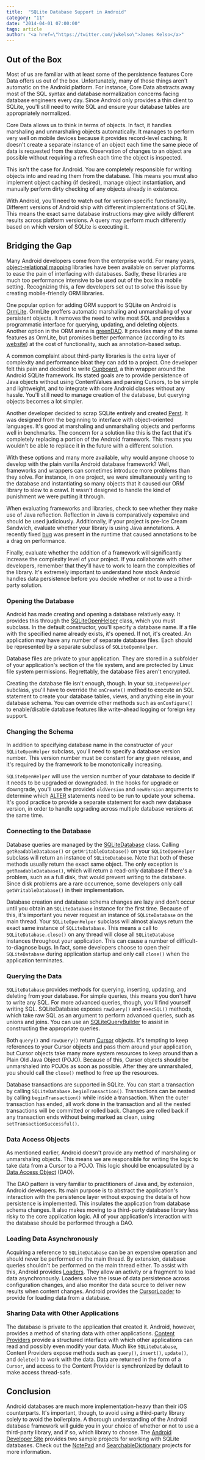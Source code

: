 ```yaml
---
title:  "SQLite Database Support in Android"
category: "11"
date: "2014-04-01 07:00:00"
tags: article
author: "<a href=\"https://twitter.com/jwkelso\">James Kelso</a>"
---
```



## Out of the Box

Most of us are familiar with at least some of the persistence features Core Data offers us out of the box. Unfortunately, many of those things aren't automatic on the Android platform. For instance, Core Data abstracts away most of the SQL syntax and database normalization concerns facing database engineers every day. Since Android only provides a thin client to SQLite, you'll still need to write SQL and ensure your database tables are appropriately normalized.

Core Data allows us to think in terms of objects. In fact, it handles marshaling and unmarshaling objects automatically. It manages to perform very well on mobile devices because it provides record-level caching. It doesn't create a separate instance of an object each time the same piece of data is requested from the store. Observation of changes to an object are possible without requiring a refresh each time the object is inspected. 

This isn't the case for Android. You are completely responsible for writing objects into and reading them from the database. This means you must also implement object caching (if desired), manage object instantiation, and manually perform dirty checking of any objects already in existence.

With Android, you'll need to watch out for version-specific functionality. Different versions of Android ship with different implementations of SQLite. This means the exact same database instructions may give wildly different results across platform versions. A query may perform much differently based on which version of SQLite is executing it.

## Bridging the Gap

Many Android developers come from the enterprise world. For many years, [object-relational mapping](http://en.wikipedia.org/wiki/Object-relational_mapping) libraries have been available on server platforms to ease the pain of interfacing with databases. Sadly, these libraries are much too performance intensive to be used out of the box in a mobile setting. Recognizing this, a few developers set out to solve this issue by creating mobile-friendly ORM libraries.

One popular option for adding ORM support to SQLite on Android is [OrmLite](http://ormlite.com). OrmLite proffers automatic marshaling and unmarshaling of your persistent objects. It removes the need to write most SQL and provides a programmatic interface for querying, updating, and deleting objects. Another option in the ORM arena is [greenDAO](http://greendao-orm.com). It provides many of the same features as OrmLite, but promises better performance (according to its [website](http://greendao-orm.com/features/#performance)) at the cost of functionality, such as annotation-based setup.

A common complaint about third-party libraries is the extra layer of complexity and performance bloat they can add to a project. One developer felt this pain and decided to write [Cupboard](https://bitbucket.org/qbusict/cupboard), a thin wrapper around the Android SQLite framework. Its stated goals are to provide persistence of Java objects without using ContentValues and parsing Cursors, to be simple and lightweight, and to integrate with core Android classes without any hassle. You'll still need to manage creation of the database, but querying objects becomes a lot simpler.

Another developer decided to scrap SQLite entirely and created [Perst](http://www.mcobject.com/perst). It was designed from the beginning to interface with object-oriented languages. It's good at marshaling and unmarshaling objects and performs well in benchmarks. The concern for a solution like this is the fact that it's completely replacing a portion of the Android framework. This means you wouldn't be able to replace it in the future with a different solution.

With these options and many more available, why would anyone choose to develop with the plain vanilla Android database framework? Well, frameworks and wrappers can sometimes introduce more problems than they solve. For instance, in one project, we were simultaneously writing to the database and instantiating so many objects that it caused our ORM library to slow to a crawl. It wasn't designed to handle the kind of punishment we were putting it through. 

When evaluating frameworks and libraries, check to see whether they make use of Java reflection. Reflection in Java is comparatively expensive and should be used judiciously. Additionally, if your project is pre-Ice Cream Sandwich, evaluate whether your library is using Java annotations. A recently fixed [bug](https://code.google.com/p/android/issues/detail?id=7811) was present in the runtime that caused annotations to be a drag on performance. 

Finally, evaluate whether the addition of a framework will significantly increase the complexity level of your project. If you collaborate with other developers, remember that they'll have to work to learn the complexities of the library. It's extremely important to understand how stock Android handles data persistence before you decide whether or not to use a third-party solution.

### Opening the Database

Android has made creating and opening a database relatively easy. It provides this through the [SQLiteOpenHelper](http://developer.android.com/reference/android/database/sqlite/SQLiteOpenHelper.html) class, which you must subclass. In the default constructor, you'll specify a database name. If a file with the specified name already exists, it's opened. If not, it's created. An application may have any number of separate database files. Each should be represented by a separate subclass of `SQLiteOpenHelper`.

Database files are private to your application. They are stored in a subfolder of your application's section of the file system, and are protected by Linux file system permissions. Regrettably, the database files aren't encrypted.

Creating the database file isn't enough, though. In your `SQLiteOpenHelper` subclass, you'll have to override the `onCreate()` method to execute an SQL statement to create your database tables, views, and anything else in your database schema. You can override other methods such as `onConfigure()` to enable/disable database features like write-ahead logging or foreign key support.

### Changing the Schema

In addition to specifying database name in the constructor of your `SQLiteOpenHelper` subclass, you'll need to specify a database version number. This version number must be constant for any given release, and it's required by the framework to be monotonically increasing.

`SQLiteOpenHelper` will use the version number of your database to decide if it needs to be upgraded or downgraded. In the hooks for upgrade or downgrade, you'll use the provided `oldVersion` and `newVersion` arguments to determine which [ALTER](http://www.w3schools.com/sql/sql_alter.asp) statements need to be run to update your schema. It's good practice to provide a separate statement for each new database version, in order to handle upgrading across multiple database versions at the same time.

### Connecting to the Database

Database queries are managed by the  [SQLiteDatabase](http://developer.android.com/reference/android/database/sqlite/SQLiteDatabase.html) class. Calling `getReadableDatabase()` or `getWritableDatabase()` on your `SQLiteOpenHelper` subclass will return an instance of `SQLiteDatabase`. Note that both of these methods usually return the exact same object. The only exception is `getReadableDatabase()`, which will return a read-only database if there's a problem, such as a full disk, that would prevent writing to the database. Since disk problems are a rare occurrence, some developers only call `getWritableDatabase()` in their implementation. 

Database creation and database schema changes are lazy and don't occur until you obtain an `SQLiteDatabase` instance for the first time. Because of this, it's important you never request an instance of `SQLiteDatabase` on the main thread. Your `SQLiteOpenHelper` subclass will almost always return the exact same instance of `SQLiteDatabase`. This means a call to `SQLiteDatabase.close()` on any thread will close all `SQLiteDatabase` instances throughout your application. This can cause a number of difficult-to-diagnose bugs. In fact, some developers choose to open their `SQLiteDatabase` during application startup and only call `close()` when the application terminates.

### Querying the Data

`SQLiteDatabase` provides methods for querying, inserting, updating, and deleting from your database. For simple queries, this means you don't have to write any SQL. For more advanced queries, though, you'll find yourself writing SQL. SQLiteDatabase exposes `rawQuery()` and `execSQL()` methods, which take raw SQL as an argument to perform advanced queries, such as unions and joins. You can use an [SQLiteQueryBuilder](http://developer.android.com/reference/android/database/sqlite/SQLiteQueryBuilder.html) to assist in constructing the appropriate queries.

Both `query()` and `rawQuery()` return [Cursor](http://developer.android.com/reference/android/database/Cursor.html) objects. It's tempting to keep references to your Cursor objects and pass them around your application, but Cursor objects take many more system resources to keep around than a Plain Old Java Object (POJO). Because of this, Cursor objects should be unmarshaled into POJOs as soon as possible. After they are unmarshaled, you should call the `close()` method to free up the resources.

Database transactions are supported in SQLite. You can start a transaction by calling `SQLiteDatabase.beginTransaction()`. Transactions can be nested by calling `beginTransaction()` while inside a transaction. When the outer transaction has ended, all work done in the transaction and all the nested transactions will be committed or rolled back. Changes are rolled back if any transaction ends without being marked as clean, using `setTransactionSuccessful()`.

### Data Access Objects

As mentioned earlier, Android doesn't provide any method of marshaling or unmarshaling objects. This means we are responsible for writing the logic to take data from a Cursor to a POJO. This logic should be encapsulated by a [Data Access Object](http://en.wikipedia.org/wiki/Data_access_object) (DAO).

The DAO pattern is very familiar to practitioners of Java and, by extension, Android developers. Its main purpose is to abstract the application's interaction with the persistence layer without exposing the details of how persistence is implemented. This insulates the application from database schema changes. It also makes moving to a third-party database library less risky to the core application logic. All of your application's interaction with the database should be performed through a DAO.

### Loading Data Asynchronously

Acquiring a reference to `SQLiteDatabase` can be an expensive operation and should never be performed on the main thread. By extension, database queries shouldn't be performed on the main thread either. To assist with this, Android provides [Loaders](http://developer.android.com/guide/components/loaders.html). They allow an activity or a fragment to load data asynchronously. Loaders solve the issue of data persistence across configuration changes, and also monitor the data source to deliver new results when content changes. Android provides the [CursorLoader](http://developer.android.com/reference/android/content/CursorLoader.html) to provide for loading data from a database.

### Sharing Data with Other Applications

The database is private to the application that created it. Android, however, provides a method of sharing data with other applications. [Content Providers](http://developer.android.com/guide/topics/providers/content-providers.html) provide a structured interface with which other applications can read and possibly even modify your data. Much like `SQLiteDatabase`, Content Providers expose methods such as `query()`, `insert()`, `update()`, and `delete()` to work with the data. Data are returned in the form of a `Cursor`, and access to the Content Provider is synchronized by default to make access thread-safe.

## Conclusion

Android databases are much more implementation-heavy than their iOS counterparts. It's important, though, to avoid using a third-party library solely to avoid the boilerplate. A thorough understanding of the Android database framework will guide you in your choice of whether or not to use a third-party library, and if so, which library to choose. The [Android Developer Site](http://developer.android.com) provides two sample projects for working with SQLite databases. Check out the [NotePad](http://developer.android.com/resources/samples/NotePad/index.html) and [SearchableDictionary](http://developer.android.com/resources/samples/SearchableDictionary/index.html) projects for more information.
